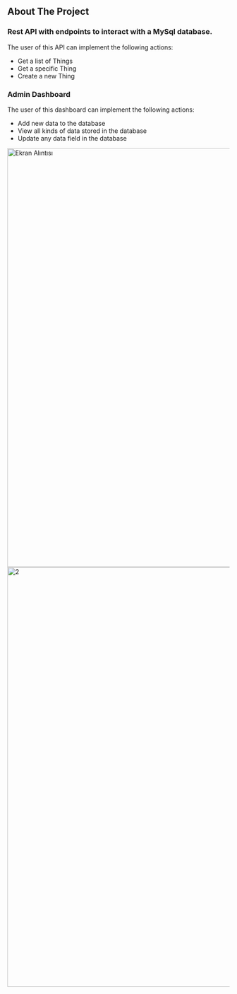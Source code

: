 ## About The Project

### Rest API with endpoints to interact with a MySql database.

The user of this API can implement the following actions:

-   Get a list of Things
-   Get a specific Thing
-   Create a new Thing

### Admin Dashboard

The user of this dashboard can implement the following actions:

-   Add new data to the database
-   View all kinds of data stored in the database
-   Update any data field in the database
<img width="948" alt="Ekran Alıntısı" src="https://user-images.githubusercontent.com/40761773/169654372-925d8651-6b86-4e61-afab-d8f1ec559eaf.PNG">

<img width="950" alt="2" src="https://user-images.githubusercontent.com/40761773/169654425-52411e0a-bbec-4674-ba90-ed923f047527.PNG">
